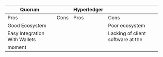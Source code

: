 | Quorum| | Hyperledger| |
|-------|-|-----------|-|
|Pros|Cons|Pros|Cons|
|Good Ecosystem|||Poor ecosystem|
|Easy Integration With Wallets|||Lacking of client software at the 
moment|
